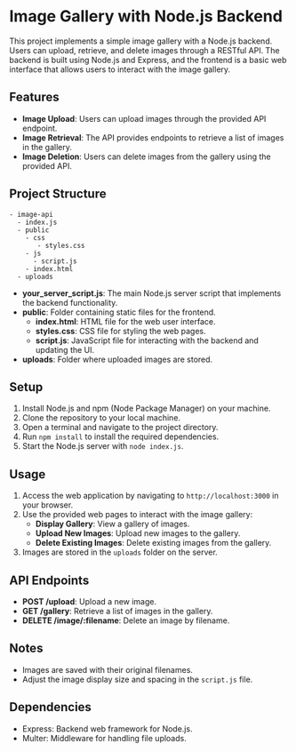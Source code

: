 # Image Gallery with Node.js Backend

This project implements a simple image gallery with a Node.js backend. Users can upload, retrieve, and delete images through a RESTful API. The backend is built using Node.js and Express, and the frontend is a basic web interface that allows users to interact with the image gallery.

## Features

- **Image Upload**: Users can upload images through the provided API endpoint.
- **Image Retrieval**: The API provides endpoints to retrieve a list of images in the gallery.
- **Image Deletion**: Users can delete images from the gallery using the provided API.

## Project Structure

```
- image-api
  - index.js
  - public
    - css
       - styles.css
    - js
      - script.js
    - index.html
  - uploads
```

- **your_server_script.js**: The main Node.js server script that implements the backend functionality.
- **public**: Folder containing static files for the frontend.
  - **index.html**: HTML file for the web user interface.
  - **styles.css**: CSS file for styling the web pages.
  - **script.js**: JavaScript file for interacting with the backend and updating the UI.
- **uploads**: Folder where uploaded images are stored.

## Setup

1. Install Node.js and npm (Node Package Manager) on your machine.
2. Clone the repository to your local machine.
3. Open a terminal and navigate to the project directory.
4. Run `npm install` to install the required dependencies.
5. Start the Node.js server with `node index.js`.

## Usage

1. Access the web application by navigating to `http://localhost:3000` in your browser.
2. Use the provided web pages to interact with the image gallery:
   - **Display Gallery**: View a gallery of images.
   - **Upload New Images**: Upload new images to the gallery.
   - **Delete Existing Images**: Delete existing images from the gallery.
3. Images are stored in the `uploads` folder on the server.

## API Endpoints

- **POST /upload**: Upload a new image.
- **GET /gallery**: Retrieve a list of images in the gallery.
- **DELETE /image/:filename**: Delete an image by filename.

## Notes

- Images are saved with their original filenames.
- Adjust the image display size and spacing in the `script.js` file.

## Dependencies

- Express: Backend web framework for Node.js.
- Multer: Middleware for handling file uploads.


